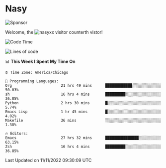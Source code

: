 # Nasy

<!--
<p align="center">
<img height="200" src="https://github-readme-stats.vercel.app/api?username=nasyxx&count_private=true&show_icons=true&theme=dracula&include_all_commits=true"/>
<img height="200" src="https://github-readme-stats.vercel.app/api/top-langs/?username=nasyxx&theme=dracula&hide=html,jupyter+notebook&count_private=true&show_icons=true"/>
</p>

  
----------------
-->

![Sponsor](https://img.shields.io/static/v1.svg?label=Sponsor&message=%E2%9D%A4&logo=GitHub&style=flat&color=pink)
 
Welcome, the ![nasyxx visitor counter](https://count.getloli.com/get/@nasyxx?theme=rule34)th vistor!
 
<!--START_SECTION:waka-->
![Code Time](http://img.shields.io/badge/Code%20Time-2%2C817%20hrs%2025%20mins-blue)

![Lines of code](https://img.shields.io/badge/From%20Hello%20World%20I%27ve%20Written-5%20Million%20lines%20of%20code-blue)

📊 **This Week I Spent My Time On** 

```text
⌚︎ Time Zone: America/Chicago

💬 Programming Languages: 
Org                      21 hrs 49 mins      ████████████░░░░░░░░░░░░░   50.03% 
sh                       16 hrs 4 mins       █████████░░░░░░░░░░░░░░░░   36.85% 
Python                   2 hrs 30 mins       █░░░░░░░░░░░░░░░░░░░░░░░░   5.74% 
Emacs Lisp               1 hr 45 mins        █░░░░░░░░░░░░░░░░░░░░░░░░   4.02% 
Makefile                 36 mins             ░░░░░░░░░░░░░░░░░░░░░░░░░   1.38%

🔥 Editors: 
Emacs                    27 hrs 32 mins      ███████████████░░░░░░░░░░   63.15% 
Zsh                      16 hrs 4 mins       █████████░░░░░░░░░░░░░░░░   36.85%

```


 Last Updated on 11/11/2022 09:30:09 UTC
<!--END_SECTION:waka-->

<!-- ![visitors](https://visitor-badge.laobi.icu/badge?page_id=nasyxx.nasyxx) -->
